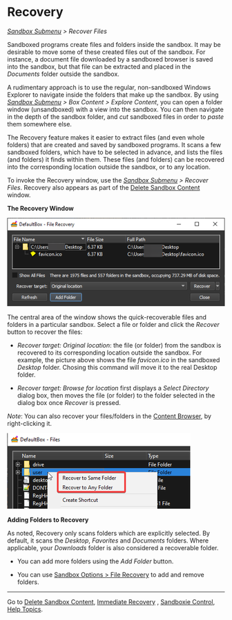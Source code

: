 # Recovery

_[Sandbox Submenu](SP_SbSubmenu.md) > Recover Files_

Sandboxed programs create files and folders inside the sandbox. It may be desirable to move some of these created files
out of the sandbox. For instance, a document file downloaded by a sandboxed browser is saved into the sandbox, but that
file can be extracted and placed in the _Documents_ folder outside the sandbox.

A rudimentary approach is to use the regular, non-sandboxed Windows Explorer to navigate inside the folders that make up
the sandbox. By using _[Sandbox Submenu](SP_SbSubmenu.md) > Box Content > Explore Content_, you can open a folder
window (unsandboxed) with a view into the sandbox. You can then navigate in the depth of the sandbox folder, and _cut_
sandboxed files in order to _paste_ them somewhere else.

The Recovery feature makes it easier to extract files (and even whole folders) that are created and saved by sandboxed
programs. It scans a few sandboxed folders, which have to be selected in advance, and lists the files (and folders) it
finds within them. These files (and folders) can be recovered into the corresponding location outside the sandbox, or to
any location.

To invoke the Recovery window, use the _[Sandbox Submenu](SP_SbSubmenu.md) > Recover Files_. Recovery also appears
as part of the [Delete Sandbox Content](DeleteSandboxContent.md) window.

**The Recovery Window**

![](../Media/SP_RecoverSandbox.png)

The central area of the window shows the quick-recoverable files and folders in a particular sandbox. Select a file or
folder and click the _Recover_ button to recover the files:

* _Recover target: Original location_: the file (or folder) from the sandbox is recovered to its corresponding location
  outside the sandbox. For example, the picture above shows the file _favicon.ico_ in the sandboxed _Desktop_ folder.
  Chosing this command will move it to the real Desktop folder.

* _Recover target: Browse for location_ first displays a _Select Directory_ dialog box, then moves the file (or folder)
  to the folder selected in the dialog box once _Recover_ is pressed.

_Note_: You can also recover your files/folders in the [Content Browser](ContentBrowser.md), by right-clicking it.

![](../Media/SP_RecoverSandboxContentBrowser.png)

**Adding Folders to Recovery**

As noted, Recovery only scans folders which are explicitly selected. By default, it scans the _Desktop_, _Favorites_
and _Documents_ folders. Where applicable, your _Downloads_ folder is also considered a recoverable folder.

* You can add more folders using the _Add Folder_ button.

* You can use [Sandbox Options > File Recovery](RecoverySettings.md) to add and remove folders.

* * *
Go to [Delete Sandbox Content](DeleteSandboxContent.md), [Immediate Recovery](ImmediateRecovery.md)
, [Sandboxie Control](SP_SBControl.md), [Help Topics](HelpTopics.md).
